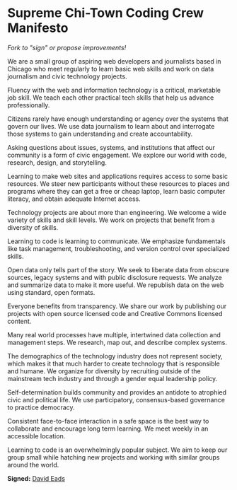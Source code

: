 # Supreme Chi-Town Coding Crew Manifesto

_Fork to "sign" or propose improvements!_

We are a small group of aspiring web developers and journalists based in Chicago who meet regularly to learn basic web skills and work on data journalism and civic technology projects.

Fluency with the web and information technology is a critical, marketable job skill. We teach each other practical tech skills that help us advance professionally.

Citizens rarely have enough understanding or agency over the systems that govern our lives. We use data journalism to learn about and interrogate those systems to gain understanding and create accountability. 

Asking questions about issues, systems, and institutions that affect our community is a form of civic engagement. We explore our world with code, research, design, and storytelling. 

Learning to make web sites and applications requires access to some basic resources. We steer new participants without these resources to places and programs where they can get a free or cheap laptop, learn basic computer literacy, and obtain adequate Internet access.

Technology projects are about more than engineering. We welcome a wide variety of skills and skill levels. We work on projects that benefit from a diversity of skills.

Learning to code is learning to communicate. We emphasize fundamentals like task management, troubleshooting, and version control over specialized skills.

Open data only tells part of the story. We seek to liberate data from obscure sources, legacy systems and with public disclosure requests. We analyze and summarize data to make it more useful. We republish data on the web using standard, open formats.

Everyone benefits from transparency. We share our work by publishing our projects with open source licensed code and Creative Commons licensed content. 

Many real world processes have multiple, intertwined data collection and management steps. We research, map out, and describe complex systems.

The demographics of the technology industry does not represent society, which makes it that much harder to create technology that is responsible and humane. We organize for diversity by recruiting outside of the mainstream tech industry and through a gender equal leadership policy. 

Self-determination builds community and provides an antidote to atrophied civic and political life. We use participatory, consensus-based governance to practice democracy.

Consistent face-to-face interaction in a safe space is the best way to collaborate and encourage long term learning. We meet weekly in an accessible location.

Learning to code is an overwhelmingly popular subject. We aim to keep our group small while hatching new projects and working with similar groups around the world.

**Signed:**
[David Eads](http://twitter.com/eads)
